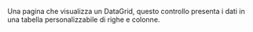 ﻿Una pagina che visualizza un DataGrid, questo controllo presenta i dati in una tabella personalizzabile di righe e colonne.